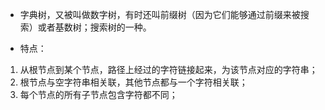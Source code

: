 * 字典树，又被叫做数字树，有时还叫前缀树（因为它们能够通过前缀来被搜索）或者基数树；搜索树的一种。

* 特点：

1. 从根节点到某个节点，路径上经过的字符链接起来，为该节点对应的字符串；
2. 根节点与空字符串相关联，其他节点都与一个字符相关联；
3. 每个节点的所有子节点包含字符都不同；
